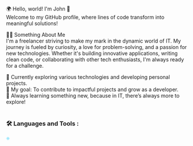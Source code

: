 🌍 Hello, world! I'm John 👋 <br>
Welcome to my GitHub profile, where lines of code transform into meaningful solutions! <br> 

👨‍💻 Something About Me <br>
I'm a freelancer striving to make my mark in the dynamic world of IT. My journey is fueled by curiosity, a love for problem-solving, and a passion for new technologies. Whether it's building innovative applications, writing clean code, or collaborating with other tech enthusiasts, I'm always ready for a challenge. <br> 

💼 Currently exploring various technologies and developing personal projects.  <br>
🎯 My goal: To contribute to impactful projects and grow as a developer.  <br>
🌱 Always learning something new, because in IT, there’s always more to explore!  <br> <br>
### :hammer_and_wrench: Languages and Tools :
<div>
<img src="https://github.com/devicons/devicon/blob/master/icons/react/react-original.svg" height="10px" width="10px">
</div>
